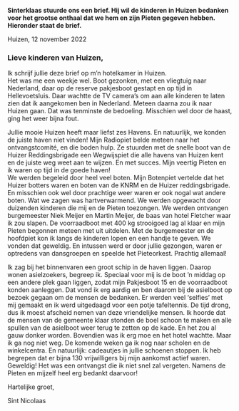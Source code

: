**Sinterklaas stuurde ons een brief. Hij wil de kinderen in Huizen bedanken voor het grootse onthaal dat we hem en zijn Pieten gegeven hebben. Hieronder staat de brief.**

Huizen, 12 november 2022

### Lieve kinderen van Huizen,

Ik schrijf jullie deze brief op m’n hotelkamer in Huizen.\
Het was me een weekje wel. Boot gezonken, met een vliegtuig naar Nederland, daar op de reserve pakjesboot gestapt en op tijd in Hellevoetsluis. Daar wachtte de TV camera’s om aan alle kinderen te laten zien dat ik aangekomen ben in Nederland. Meteen daarna zou ik naar Huizen gaan. Dat was tenminste de bedoeling. Misschien wel door de haast, ging het weer bijna fout. 

Jullie mooie Huizen heeft maar liefst zes Havens. En natuurlijk, we konden de juiste haven niet vinden! Mijn Radiopiet belde meteen naar het ontvangstcomité, en die boden hulp. Ze stuurden met de snelle boot van de Huizer Reddingsbrigade een Wegwijspiet die alle havens van Huizen kent en de juiste weg weet aan te wijzen. En met succes. Mijn veertig Pieten en ik waren op tijd in de goede haven!\
We werden begeleid door heel veel boten. Mijn Botenpiet vertelde dat het Huizer botters waren en boten van de KNRM en de Huizer reddingsbrigade. En misschien ook wel door prachtige weer waren er ook nogal wat andere boten.
Wat we zagen was hartverwarmend. We werden opgewacht door duizenden kinderen die mij en de Pieten toezongen. We werden ontvangen burgemeester Niek Meijer en Martin Meijer, de baas van hotel Fletcher waar ik zou slapen. De voorraadboot met 400 kg strooigoed lag al klaar en mijn Pieten begonnen meteen met uit uitdelen.
Met de burgemeester en de hoofdpiet kon ik langs de kinderen lopen en een handje te geven. We vonden dat geweldig. En intussen werd er door jullie gezongen, waren er optredens van dansgroepen en speelde het Pieteorkest. Prachtig allemaal!

Ik zag bij het binnenvaren een groot schip in de haven liggen. Daarop wonen asielzoekers, begreep ik. Speciaal voor mij is de boot ’n middag op een andere plek gaan liggen, zodat mijn Pakjesboot 15 en de voorraadboot konden aanleggen. Dat vond ik erg aardig en ben daarom bij de asielboot op bezoek gegaan om de mensen de bedanken. Er werden veel ‘selfies’ met mij gemaakt en ik werd uitgedaagd voor een potje tafeltennis. De tijd drong, dus ik moest afscheid nemen van deze vriendelijke mensen. Ik hoorde dat de mensen van de gemeente klaar stonden de boel schoon te maken en alle spullen van de asielboot weer terug te zetten op de kade. En het zou al gauw donker worden. Bovendien was ik erg moe en het hotel wachtte. Maar ik ga nog niet weg. De komende weken ga ik nog naar scholen en de winkelcentra. En natuurlijk: cadeautjes in jullie schoenen stoppen.
Ik heb begrepen dat er bijna 130 vrijwilligers bij mijn aankomst actief waren. Geweldig!
Het was een ontvangst die ik niet snel zal vergeten. Namens de Pieten en mijzelf heel erg bedankt daarvoor!

Hartelijke groet,
<p class="signature">Sint Nicolaas</p>